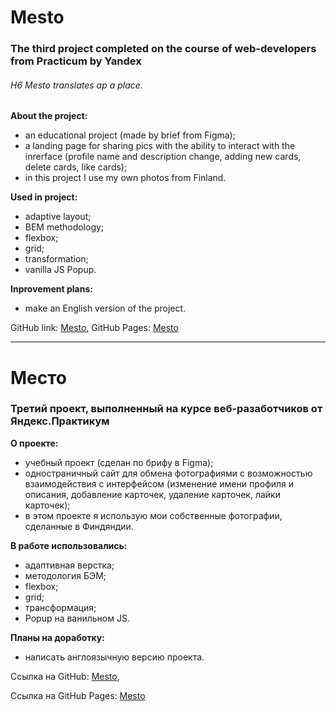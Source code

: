 # Mesto
### The third project completed on the course of web-developers from Practicum by Yandex
###### H6 Mesto translates ap a place.

**About the project:**
* an educational project (made by brief from Figma);
* a landing page for sharing pics with the ability to interact with the inrerface (profile name and description change, adding new cards, delete cards, like cards);
* in this project I use my own photos from Finland.

**Used in project:**
* adaptive layout;
* BEM methodology;
* flexbox;
* grid;
* transformation;
* vanilla JS Popup.

**Inprovement plans:**
* make an English version of the project.

GitHub link: [Mesto](https://github.com/MariaSeraya/mesto.git),
GitHub Pages: [Mesto](https://mariaseraya.github.io/mesto/)

------

# Место
### Третий проект, выполненный на курсе веб-разаботчиков от Яндекс.Практикум

**О проекте:**
* учебный проект (сделан по брифу в Figma);
* одностраничный сайт для обмена фотографиями с возможностью взаимодействия с интерфейсом (изменение имени профиля и описания, добавление карточек, удаление карточек, лайки карточек);
* в этом проекте я использую мои собственные фотографии, сделанные в Финдяндии.

**В работе использовались:**
* адаптивная верстка;
* методология БЭМ;
* flexbox;
* grid;
* трансформация;
* Popup на ванильном JS.

**Планы на доработку:**
* написать англоязычную версию проекта.

Ссылка на GitHub: [Mesto](https://github.com/MariaSeraya/mesto.git),

Ссылка на GitHub Pages: [Mesto](https://mariaseraya.github.io/mesto/)
